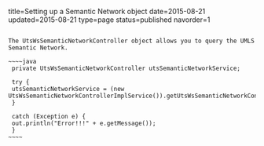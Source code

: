 title=Setting up a Semantic Network object
date=2015-08-21
updated=2015-08-21
type=page
status=published
navorder=1
~~~~~~

The UtsWsSemanticNetworkController object allows you to query the UMLS Semantic Network.

~~~~java
 private UtsWsSemanticNetworkController utsSemanticNetworkService;

 try {
 utsSemanticNetworkService = (new UtsWsSemanticNetworkControllerImplService()).getUtsWsSemanticNetworkControllerImplPort();
 }

 catch (Exception e) {
 out.println("Error!!!" + e.getMessage());
 }
~~~~